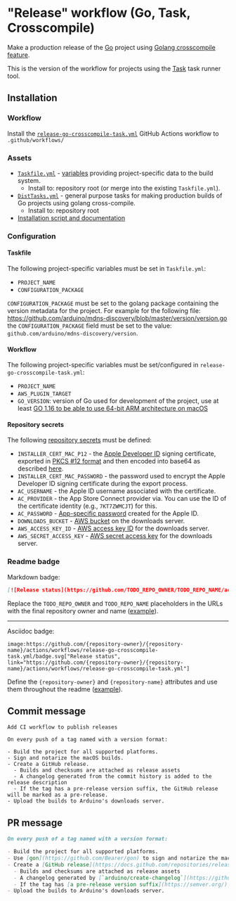 # "Release" workflow (Go, Task, Crosscompile)

Make a production release of the [Go](https://golang.org/) project using [Golang crosscompile feature](https://go.dev/doc/install/source#introduction).

This is the version of the workflow for projects using the [Task](https://taskfile.dev/#/) task runner tool.

## Installation

### Workflow

Install the [`release-go-crosscompile-task.yml`](release-go-crosscompile-task.yml) GitHub Actions workflow to `.github/workflows/`

### Assets

- [`Taskfile.yml`](assets/release-go-task/Taskfile.yml) - [variables](https://taskfile.dev/#/usage?id=variables) providing project-specific data to the build system.
  - Install to: repository root (or merge into the existing `Taskfile.yml`).
- [`DistTasks.yml`](assets/release-go-crosscompile-task/DistTasks.yml) - general purpose tasks for making production builds of Go projects using golang cross-compile.
  - Install to: repository root
- [Installation script and documentation](../other/installation-script/README.md)

### Configuration

#### Taskfile

The following project-specific variables must be set in `Taskfile.yml`:

- `PROJECT_NAME`
- `CONFIGURATION_PACKAGE`

`CONFIGURATION_PACKAGE` must be set to the golang package containing the version metadata for the project. For example for the following file: https://github.com/arduino/mdns-discovery/blob/master/version/version.go the `CONFIGURATION_PACKAGE` field must be set to the value: `github.com/arduino/mdns-discovery/version`.

#### Workflow

The following project-specific variables must be set/configured in `release-go-crosscompile-task.yml`:

- `PROJECT_NAME`
- `AWS_PLUGIN_TARGET`
- `GO_VERSION`: version of Go used for development of the project, use at least [GO 1.16 to be able to use 64-bit ARM architecture on macOS](https://tip.golang.org/doc/go1.16#ports)

#### Repository secrets

The following [repository secrets](https://docs.github.com/actions/security-guides/encrypted-secrets#creating-encrypted-secrets-for-a-repository) must be defined:

- `INSTALLER_CERT_MAC_P12` - the [Apple Developer ID](https://developer.apple.com/support/developer-id/) signing certificate, exported in [PKCS #12 format](https://wikipedia.org/wiki/PKCS_12) and then encoded into base64 as described [here](https://www.kencochrane.com/2020/08/01/build-and-sign-golang-binaries-for-macos-with-github-actions/#exporting-the-developer-certificate).
- `INSTALLER_CERT_MAC_PASSWORD` - the password used to encrypt the Apple Developer ID signing certificate during the export process.
- `AC_USERNAME` - the Apple ID username associated with the certificate.
- `AC_PROVIDER` - the App Store Connect provider via. You can use the ID of the certificate identity (e.g., `7KT7ZWMCJT`) for this.
- `AC_PASSWORD` - [App-specific password](https://support.apple.com/en-us/HT204397) created for the Apple ID.
- `DOWNLOADS_BUCKET` - [AWS bucket](https://docs.aws.amazon.com/AmazonS3/latest/userguide/UsingBucket.html) on the downloads server.
- `AWS_ACCESS_KEY_ID` - [AWS access key ID](https://docs.aws.amazon.com/general/latest/gr/aws-sec-cred-types.html#access-keys-and-secret-access-keys) for the downloads server.
- `AWS_SECRET_ACCESS_KEY` - [AWS secret access key](https://docs.aws.amazon.com/general/latest/gr/aws-sec-cred-types.html#access-keys-and-secret-access-keys) for the downloads server.

### Readme badge

Markdown badge:

```markdown
[![Release status](https://github.com/TODO_REPO_OWNER/TODO_REPO_NAME/actions/workflows/release-go-crosscompile-task.yml/badge.svg)](https://github.com/TODO_REPO_OWNER/TODO_REPO_NAME/actions/workflows/release-go-crosscompile-task.yml)
```

Replace the `TODO_REPO_OWNER` and `TODO_REPO_NAME` placeholders in the URLs with the final repository owner and name ([example](https://raw.githubusercontent.com/arduino-libraries/ArduinoIoTCloud/master/README.md)).

---

Asciidoc badge:

```adoc
image:https://github.com/{repository-owner}/{repository-name}/actions/workflows/release-go-crosscompile-task.yml/badge.svg["Release status", link="https://github.com/{repository-owner}/{repository-name}/actions/workflows/release-go-crosscompile-task.yml"]
```

Define the `{repository-owner}` and `{repository-name}` attributes and use them throughout the readme ([example](https://raw.githubusercontent.com/arduino-libraries/WiFiNINA/master/README.adoc)).

## Commit message

```
Add CI workflow to publish releases

On every push of a tag named with a version format:

- Build the project for all supported platforms.
- Sign and notarize the macOS builds.
- Create a GitHub release.
  - Builds and checksums are attached as release assets
  - A changelog generated from the commit history is added to the release description
  - If the tag has a pre-release version suffix, the GitHub release will be marked as a pre-release.
- Upload the builds to Arduino's downloads server.
```

## PR message

```markdown
On every push of a tag named with a version format:

- Build the project for all supported platforms.
- Use [gon](https://github.com/Bearer/gon) to sign and notarize the macOS builds.
- Create a [GitHub release](https://docs.github.com/repositories/releasing-projects-on-github/about-releases).
  - Builds and checksums are attached as release assets
  - A changelog generated by [`arduino/create-changelog`](https://github.com/arduino/create-changelog) from the commit history is added to the release description
  - If the tag has [a pre-release version suffix](https://semver.org/), the GitHub release will be marked as a pre-release.
- Upload the builds to Arduino's downloads server.
```
